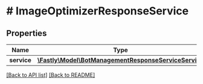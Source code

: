 # # ImageOptimizerResponseService

## Properties

Name | Type | Description | Notes
------------ | ------------- | ------------- | -------------
**service** | [**\Fastly\Model\BotManagementResponseServiceService**](BotManagementResponseServiceService.md) |  | [optional] 


[[Back to API list]](../../README.md#endpoints) [[Back to README]](../../README.md)

